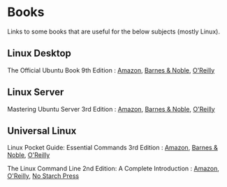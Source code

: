 
# Books

Links to some books that are useful for the below subjects (mostly Linux).

## Linux Desktop

The Official Ubuntu Book 9th Edition : [Amazon](https://www.amazon.com/Official-Ubuntu-Book-Matthew-Helmke-ebook/dp/B01IFCKT96), [Barnes & Noble](https://www.barnesandnoble.com/w/the-official-ubuntu-book-matthew-helmke/1124175070), [O'Reilly](https://www.oreilly.com/library/view/the-official-ubuntu/9780134512501/)

## Linux Server

Mastering Ubuntu Server 3rd Edition : [Amazon](https://www.amazon.com/Mastering-Ubuntu-Server-configuring-troubleshooting-ebook/dp/B08J89DXFR), [Barnes & Noble](https://www.barnesandnoble.com/w/mastering-ubuntu-server-jay-lacroix/1138631534?ean=9781800564640), [O'Reilly](https://www.oreilly.com/library/view/mastering-ubuntu-server/9781800564640/)

## Universal Linux

Linux Pocket Guide: Essential Commands 3rd Edition : [Amazon](https://www.amazon.com/Linux-Pocket-Guide-Essential-Commands-ebook/dp/B01GGQKXRG), [Barnes & Noble](https://www.barnesandnoble.com/w/linux-pocket-guide-daniel-j-barrett/1123868711), [O'Reilly](https://www.oreilly.com/library/view/linux-pocket-guide/9781491927557/)

The Linux Command Line 2nd Edition: A Complete Introduction : [Amazon](https://www.amazon.com/Linux-Command-Line-2nd-Introduction/dp/1593279523/), [O'Reilly](https://www.oreilly.com/library/view/the-linux-command/9781492071235/), [No Starch Press](https://nostarch.com/tlcl2)


